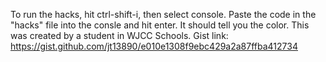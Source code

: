 To run the hacks, hit ctrl-shift-i, then select console.
Paste the code in the "hacks" file into the consle and hit enter.
It should tell you the color.
This was created by a student in WJCC Schools.
Gist link: https://gist.github.com/jt13890/e010e1308f9ebc429a2a87ffba412734
